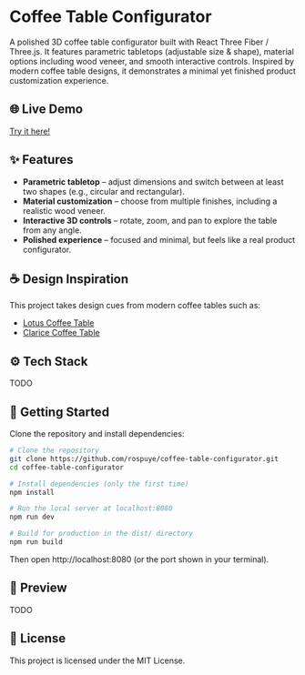 # Coffee Table Configurator

A polished 3D coffee table configurator built with React Three Fiber / Three.js. It features parametric tabletops (adjustable size & shape), material options including wood veneer, and smooth interactive controls. Inspired by modern coffee table designs, it demonstrates a minimal yet finished product customization experience.

## 🌐 Live Demo
[Try it here!](https://your-demo-link.com)

## ✨ Features

- **Parametric tabletop** – adjust dimensions and switch between at least two shapes (e.g., circular and rectangular).
- **Material customization** – choose from multiple finishes, including a realistic wood veneer.
- **Interactive 3D controls** – rotate, zoom, and pan to explore the table from any angle.
- **Polished experience** – focused and minimal, but feels like a real product configurator.

## ☕ Design Inspiration

This project takes design cues from modern coffee tables such as:

- [Lotus Coffee Table](https://www.castle-line.be/en/indoor/tables/coffee-table/lotus-coffee-table-d80-brown)
- [Clarice Coffee Table](https://www.castle-line.be/en/indoor/tables/coffee-table/clarice-coffee-table-d90-ceramic-white-wooden-leg-walnut)

## ⚙️ Tech Stack

TODO

## 🚀 Getting Started

Clone the repository and install dependencies:

``` bash
# Clone the repository
git clone https://github.com/rospuye/coffee-table-configurator.git
cd coffee-table-configurator

# Install dependencies (only the first time)
npm install

# Run the local server at localhost:8080
npm run dev

# Build for production in the dist/ directory
npm run build
```

Then open http://localhost:8080 (or the port shown in your terminal).

## 📸 Preview

TODO

## 📄 License

This project is licensed under the MIT License.